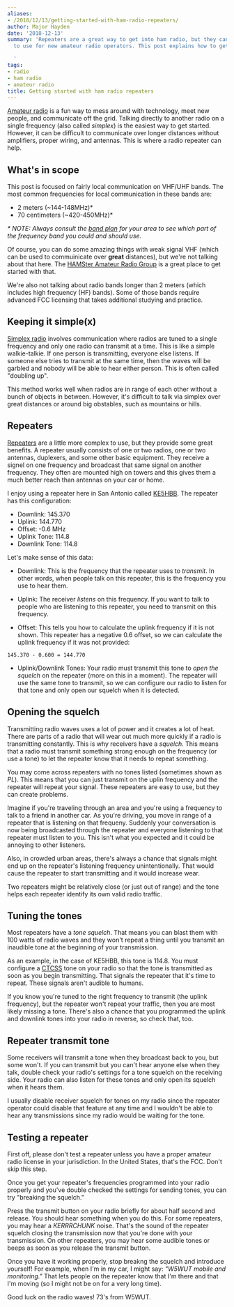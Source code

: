 ```yaml
---
aliases:
- /2018/12/13/getting-started-with-ham-radio-repeaters/
author: Major Hayden
date: '2018-12-13'
summary: 'Repeaters are a great way to get into ham radio, but they can be tricky
  to use for new amateur radio operators. This post explains how to get started.

  '
tags:
- radio
- ham radio
- amateur radio
title: Getting started with ham radio repeaters
---
```


[Amateur radio] is a fun way to mess around with technology, meet new people,
and communicate off the grid. Talking directly to another radio on a single
frequency (also called *simplex*) is the easiest way to get started. However,
it can be difficult to communicate over longer distances without amplifiers,
proper wiring, and antennas. This is where a radio repeater can help.

## What's in scope

This post is focused on fairly local communication on VHF/UHF bands. The most
common frequencies for local communication in these bands are:

  * 2 meters (~144-148MHz)*
  * 70 centimeters (~420-450MHz)*

*\* NOTE: Always consult the [band plan] for your area to see which part of the
frequency band you could and should use.*

Of course, you can do some amazing things with weak signal VHF (which can be
used to commuinicate over **great** distances), but we're not talking about
that here. The [HAMSter Amateur Radio Group] is a great place to get started
with that.

We're also not talking about radio bands longer than 2 meters (which includes
high frequency (HF) bands). Some of those bands require advanced FCC
licensing that takes additional studying and practice.

## Keeping it simple(x)

[Simplex radio] involves communication where radios are tuned to a single
frequency and only one radio can transmit at a time. This is like a simple
walkie-talkie. If one person is transmitting, everyone else listens. If
someone else tries to transmit at the same time, then the waves will be
garbled and nobody will be able to hear either person. This is often called
"doubling up".

This method works well when radios are in range of each other without a bunch
of objects in between. However, it's difficult to talk via simplex over great
distances or around big obstables, such as mountains or hills.

## Repeaters

[Repeaters] are a little more complex to use, but they provide some great
benefits. A repeater usually consists of one or two radios, one or two
antennas, duplexers, and some other basic equipment. They receive a signel on
one frequency and broadcast that same signal on another frequency. They often
are mounted high on towers and this gives them a much better reach than
antennas on your car or home.

I enjoy using a repeater here in San Antonio called [KE5HBB]. The repeater
has this configuration:

* Downlink: 145.370
* Uplink: 144.770
* Offset: -0.6 MHz
* Uplink Tone: 114.8
* Downlink Tone: 114.8

Let's make sense of this data:

* Downlink: This is the frequency that the repeater uses to *transmit*. In
  other words, when people talk on this repeater, this is the frequency you
  use to hear them.

* Uplink: The receiver *listens* on this frequency. If you want to talk to
  people who are listening to this repeater, you need to transmit on this
  frequency.

* Offset: This tells you how to calculate the uplink frequency if it is not
  shown. This repeater has a negative 0.6 offset, so we can calculate the
  uplink frequency if it was not provided:

```
145.370 - 0.600 = 144.770
```

* Uplink/Downlink Tones: Your radio must transmit this tone to *open the
  squelch* on the repeater (more on this in a moment). The repeater will use
  the same tone to transmit, so we can configure our radio to listen for that
  tone and only open our squelch when it is detected.

## Opening the squelch

Transmitting radio waves uses a lot of power and it creates a lot of heat.
There are parts of a radio that will wear out much more quickly if a radio is
transmitting constantly. This is why receivers have a *squelch*. This means
that a radio must transmit something strong enough on the frequency (or use a
tone) to let the repeater know that it needs to repeat something.

You may come across repeaters with no tones listed (sometimes shown as *PL*).
This means that you can just transmit on the uplin frequency and the repeater
will repeat your signal. These repeaters are easy to use, but they can create
problems.

Imagine if you're traveling through an area and you're using a frequency to
talk to a friend in another car. As you're driving, you move in range of a
repeater that is listening on that frequeny. Suddenly your conversation is
now being broadcasted through the repeater and everyone listening to that
repeater must listen to you. This isn't what you expected and it could be
annoying to other listeners.

Also, in crowded urban areas, there's always a chance that signals might end
up on the repeater's listening frequency unintentionally. That would cause
the repeater to start transmitting and it would increase wear.

Two repeaters might be relatively close (or just out of range) and the tone
helps each repeater identify its own valid radio traffic.

## Tuning the tones

Most repeaters have a *tone squelch*. That means you can blast them with 100
watts of radio waves and they won't repeat a thing until you transmit an
inaudible tone at the beginning of your transmission.

As an example, in the case of KE5HBB, this tone is 114.8. You must configure
a [CTCSS] tone on your radio so that the tone is transmitted as soon as you
begin transmitting. That signals the repeater that it's time to repeat. These
signals aren't audible to humans.

If you know you're tuned to the right frequency to transmit (the uplink
frequency), but the repeater won't repeat your traffic, then you are most
likely missing a tone. There's also a chance that you programmed the uplink
and downlink tones into your radio in reverse, so check that, too.

## Repeater transmit tone

Some receivers will transmit a tone when they broadcast back to you, but some
won't. If you can transmit but you can't hear anyone else when they talk,
double check your radio's settings for a tone squelch on the receiving side.
Your radio can also listen for these tones and only open its squelch when it
hears them.

I usually disable receiver squelch for tones on my radio since the repeater
operator could disable that feature at any time and I wouldn't be able to
hear any transmissions since my radio would be waiting for the tone.

## Testing a repeater

First off, please don't test a repeater unless you have a proper amateur
radio license in your jurisdiction. In the United States, that's the FCC.
Don't skip this step.

Once you get your repeater's frequencies programmed into your radio properly
and you've double checked the settings for sending tones, you can try
"breaking the squelch."

Press the transmit button on your radio briefly for about half second and
release. You should hear something when you do this. For some repeaters, you
may hear a *KERRRCHUNK* noise. That's the sound of the repeater squelch
closing the transmission now that you're done with your transmission. On
other repeaters, you may hear some audible tones or beeps as soon as you
release the transmit button.

Once you have it working properly, stop breakng the squelch and introduce
yourself! For example, when I'm in my car, I might say: *"W5WUT mobile and
monitoring."* That lets people on the repeater know that I'm there and that
I'm moving (so I might not be on for a very long time).

Good luck on the radio waves! 73's from W5WUT.

[Amateur radio]: https://en.wikipedia.org/wiki/Amateur_radio
[band plan]: http://www.arrl.org/band-plan
[HAMSter Amateur Radio Group]: http://www.144200.net/about.html
[Simplex radio]: https://en.wikipedia.org/wiki/Simplex_communication
[Repeaters]: https://en.wikipedia.org/wiki/Repeater
[KE5HBB]: https://repeaterbook.com/repeaters/details.php?state_id=48&ID=11397
[CTCSS]: https://en.wikipedia.org/wiki/Continuous_Tone-Coded_Squelch_System